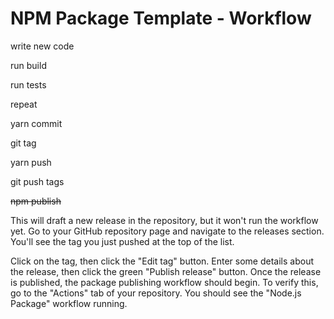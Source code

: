 # NPM Package Template - Workflow



write new code

run build

run tests

repeat

yarn commit

git tag

yarn push

git push tags

~~npm publish~~

This will draft a new release in the repository, but it won't run the workflow yet. Go to your GitHub repository page and navigate to the releases section. You'll see the tag you just pushed at the top of the list.

Click on the tag, then click the "Edit tag" button. Enter some details about the release, then click the green "Publish release" button. Once the release is published, the package publishing workflow should begin. To verify this, go to the "Actions" tab of your repository. You should see the "Node.js Package" workflow running.

